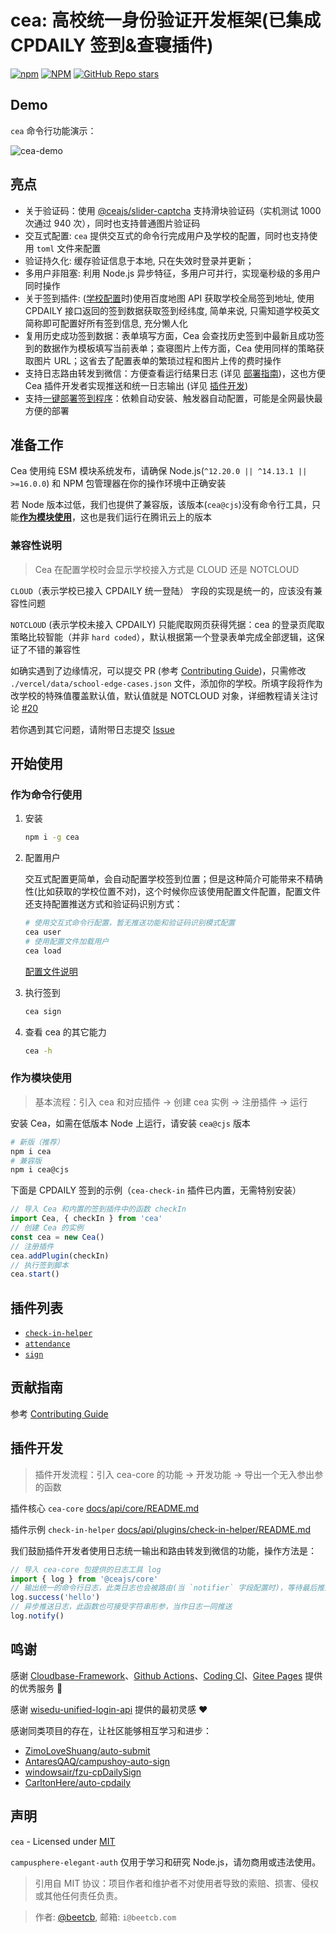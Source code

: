 # cea: 高校统一身份验证开发框架(已集成 CPDAILY 签到&查寝插件)

[![npm](https://img.shields.io/npm/v/cea?style=social)](https://www.npmjs.com/package/cea)
[![NPM](https://img.shields.io/npm/l/cea?style=social)](https://github.com/ceajs/cea/blob/master/LICENSE)
[![GitHub Repo stars](https://img.shields.io/github/stars/ceajs/cea?style=social)](https://github.com/ceajs/cea)

## Demo

`cea` 命令行功能演示：

![cea-demo](https://i.imgur.com/fIg7J84.png)

## 亮点

- 关于验证码：使用 [@ceajs/slider-captcha](https://github.com/ceajs/slider-captcha) 支持滑块验证码（实机测试 1000 次通过 940 次），同时也支持普通图片验证码
- 交互式配置: `cea` 提供交互式的命令行完成用户及学校的配置，同时也支持使用 `toml` 文件来配置
- 验证持久化: 缓存验证信息于本地, 只在失效时登录并更新；
- 多用户非阻塞: 利用 Node.js 异步特征，多用户可并行，实现毫秒级的多用户同时操作
- 关于签到插件: ([学校配置](./docs/config.md)时)使用百度地图 API 获取学校全局签到地址, 使用 CPDAILY 接口返回的签到数据获取签到经纬度, 简单来说, 只需知道学校英文简称即可配置好所有签到信息, 充分懒人化
- 复用历史成功签到数据：表单填写方面，Cea 会查找历史签到中最新且成功签到的数据作为模板填写当前表单；查寝图片上传方面，Cea 使用同样的策略获取图片 URL；这省去了配置表单的繁琐过程和图片上传的费时操作
- 支持日志路由转发到微信：方便查看运行结果日志 (详见 [部署指南](./docs/deploy.md))，这也方便 Cea 插件开发者实现推送和统一日志输出 (详见 [插件开发](https://github.com/ceajs/cea#%E6%8F%92%E4%BB%B6%E5%BC%80%E5%8F%91))
- 支持[一键部署签到程序](./docs/deploy.md)：依赖自动安装、触发器自动配置，可能是全网最快最方便的部署

## 准备工作

Cea 使用纯 ESM 模块系统发布，请确保 Node.js(`^12.20.0 || ^14.13.1 || >=16.0.0`) 和 NPM 包管理器在你的操作环境中正确安装

若 Node 版本过低，我们也提供了兼容版，该版本(`cea@cjs`)没有命令行工具，只能[**作为模块使用**](https://github.com/ceajs/cea#%E4%BD%9C%E4%B8%BA%E6%A8%A1%E5%9D%97%E4%BD%BF%E7%94%A8)，这也是我们运行在腾讯云上的版本

### 兼容性说明

> Cea 在配置学校时会显示学校接入方式是 CLOUD 还是 NOTCLOUD

`CLOUD`（表示学校已接入 CPDAILY 统一登陆） 字段的实现是统一的，应该没有兼容性问题

`NOTCLOUD` (表示学校未接入 CPDAILY) 只能爬取网页获得凭据：cea 的登录页爬取策略比较智能（并非 `hard coded`），默认根据第一个登录表单完成全部逻辑，这保证了不错的兼容性

如确实遇到了边缘情况，可以提交 PR (参考 [Contributing Guide](./CONTRIBUTING.md))，只需修改 `./vercel/data/school-edge-cases.json` 文件，添加你的学校。所填字段将作为改学校的特殊值覆盖默认值，默认值就是 NOTCLOUD 对象，详细教程请关注讨论 [#20](https://github.com/ceajs/cea/issues/20)

若你遇到其它问题，请附带日志提交 [Issue](https://github.com/beetcb/cea/issues/new/choose)

## 开始使用

### 作为命令行使用

1. 安装

   ```bash
   npm i -g cea
   ```

2. 配置用户

   交互式配置更简单，会自动配置学校签到位置；但是这种简介可能带来不精确性(比如获取的学校位置不对)，这个时候你应该使用配置文件配置，配置文件还支持配置推送方式和验证码识别方式：

   ```bash
   # 使用交互式命令行配置，暂无推送功能和验证码识别模式配置
   cea user
   # 使用配置文件加载用户
   cea load
   ```

   [配置文件说明](./docs/config.md)

3. 执行签到

   ```bash
   cea sign
   ```

4. 查看 cea 的其它能力

   ```bash
   cea -h
   ```

### 作为模块使用

> 基本流程：引入 cea 和对应插件 -> 创建 cea 实例 -> 注册插件 -> 运行

安装 Cea，如需在低版本 Node 上运行，请安装 `cea@cjs` 版本

```bash
# 新版（推荐）
npm i cea
# 兼容版
npm i cea@cjs
```

下面是 CPDAILY 签到的示例（`cea-check-in` 插件已内置，无需特别安装）

```ts
// 导入 Cea 和内置的签到插件中的函数 checkIn
import Cea, { checkIn } from 'cea'
// 创建 Cea 的实例
const cea = new Cea()
// 注册插件
cea.addPlugin(checkIn)
// 执行签到脚本
cea.start()
```

## 插件列表

- [`check-in-helper`](./docs/api/plugins/check-in-helper/README.md)
- [`attendance`](./docs/api/plugins/attendance/README.md)
- [`sign`](./docs/api/plugins/sign/README.md)

## 贡献指南

参考 [Contributing Guide](./CONTRIBUTING.md)

## 插件开发

> 插件开发流程：引入 cea-core 的功能 -> 开发功能 -> 导出一个无入参出参的函数

插件核心 `cea-core` [docs/api/core/README.md](./docs/api/core/README.md)

插件示例 `check-in-helper` [docs/api/plugins/check-in-helper/README.md](./docs/api/plugins/check-in-helper/README.md)

我们鼓励插件开发者使用日志统一输出和路由转发到微信的功能，操作方法是：

```js
// 导入 cea-core 包提供的日志工具 log
import { log } from '@ceajs/core'
// 输出统一的命令行日志，此类日志也会被路由(当 `notifier` 字段配置时)，等待最后推送到微信
log.success('hello')
// 异步推送日志，此函数也可接受字符串形参，当作日志一同推送
log.notify()
```

## 鸣谢

感谢 [Cloudbase-Framework](https://github.com/Tencent/cloudbase-framework)、[Github Actions](https://github.com/actions)、[Coding CI](https://help.coding.net/docs/ci/intro.html)、[Gitee Pages](https://gitee.com/help/articles/4136) 提供的优秀服务 🎉

感谢 [wisedu-unified-login-api](https://github.com/ZimoLoveShuang/wisedu-unified-login-api) 提供的最初灵感 ❤️

感谢同类项目的存在，让社区能够相互学习和进步：

- [ZimoLoveShuang/auto-submit](https://github.com/ZimoLoveShuang/auto-submit)
- [AntaresQAQ/campushoy-auto-sign](https://github.com/AntaresQAQ/campushoy-auto-sign)
- [windowsair/fzu-cpDailySign](https://github.com/windowsair/fzu-cpDailySign)
- [CarltonHere/auto-cpdaily](https://github.com/CarltonHere/auto-cpdaily)

## 声明

`cea` - Licensed under [MIT](https://github.com/ceajs/cea/blob/master/LICENSE)

`campusphere-elegant-auth` 仅用于学习和研究 Node.js，请勿商用或违法使用。

> 引用自 MIT 协议：项目作者和维护者不对使用者导致的索赔、损害、侵权或其他任何责任负责。

> 作者: [@beetcb](https://github.com/beetcb), 邮箱: `i@beetcb.com`